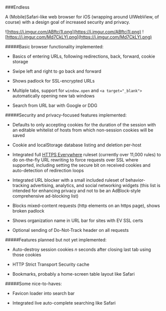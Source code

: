 ###Endless

A (Mobile)Safari-like web browser for iOS (wrapping around UIWebView, of
course) with a design goal of increased security and privacy.

![https://i.imgur.com/ABftci1l.png](https://i.imgur.com/ABftci1l.png) ![https://i.imgur.com/Md7CkLYl.png](https://i.imgur.com/Md7CkLYl.png)

#####Basic browser functionality implemented:

- Basics of entering URLs, following redirections, back, forward, cookie storage

- Swipe left and right to go back and forward

- Shows padlock for SSL-encrypted URLs

- Multiple tabs, support for `window.open` and `<a target="_blank">` automatically
  opening new tab windows

- Search from URL bar with Google or DDG

#####Security and privacy-focused features implemented:

- Defaults to only accepting cookies for the duration of the session with an
  editable whitelist of hosts from which non-session cookies will be saved

- Cookie and localStorage database listing and deletion per-host

- Integrated full [HTTPS Everywhere](https://www.eff.org/HTTPS-EVERYWHERE)
  ruleset (currently over 11,000 rules) to do on-the-fly URL rewriting to force
  requests over SSL where supported, including setting the secure
  bit on received cookies and auto-detection of redirection loops

- Integrated URL blocker with a small included ruleset of behavior-tracking
  advertising, analytics, and social networking widgets (this list is intended
  for enhancing privacy and not to be an AdBlock-style comprehensive ad-blocking
  list)

- Blocks mixed-content requests (http elements on an https page), shows broken
  padlock

- Shows organization name in URL bar for sites with EV SSL certs

- Optional sending of Do-Not-Track header on all requests

#####Features planned but not yet implemented:

- Auto-destroy session cookies *n* seconds after closing last tab using those
  cookies

- HTTP Strict Transport Security cache

- Bookmarks, probably a home-screen table layout like Safari

#####Some nice-to-haves:

- Favicon loader into search bar

- Integrated live auto-complete searching like Safari
